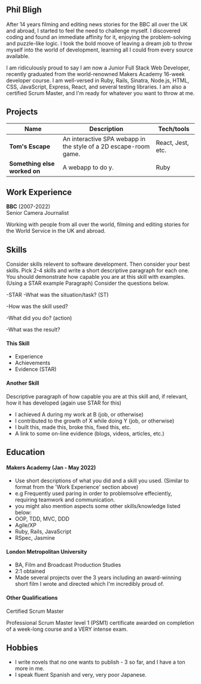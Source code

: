 ## Phil Bligh
After 14 years filming and editing news stories for the BBC all over the UK and abroad, I started to feel the need to challenge myself. I discovered coding and found an immediate affinity for it, enjoying the problem-solving and puzzle-like logic. I took the bold moove of leaving a dream job to throw myself into the world of development, learning all I could from every source available. 

I am ridiculously proud to say I am now a Junior Full Stack Web Developer, recently graduated from the world-renowned Makers Academy 16-week developer course. I am well-versed in Ruby, Rails, Sinatra, Node.js, HTML, CSS, JavaScript, Express, React, and several testing libraries. I am also a certified Scrum Master, and I'm ready for whatever you want to throw at me.   

## Projects

| Name                         | Description       | Tech/tools        |
| ---------------------------- | ----------------- | ----------------- |
| **Tom's Escape**            | An interactive SPA webapp in the style of a 2D escape-room game. | React, Jest, etc. |
| **Something else worked on** | A webapp to do y. | Ruby              |

## Work Experience

**BBC** (2007-2022)  
Senior Camera Journalist

Working with people from all over the world, filming and editing stories for the World Service in the UK and abroad. 

## Skills

Consider skills relevent to software development. Then consider your best skills. Pick 2-4 skills and write a short descriptive paragraph for each one. You should demonstrate how capable you are at this skill with examples.
(Using a STAR example Paragraph) Consider the questions below.

-STAR
-What was the situation/task? (ST)

-How was the skill used?

-What did you do? (action)

-What was the result?


#### This Skill

- Experience
- Achievements
- Evidence (STAR)

#### Another Skill

Descriptive paragraph of how capable you are at this skill and, if relevant, how it has developed (again use STAR for this)

- I achieved A during my work at B (job, or otherwise)
- I contributed to the growth of X while doing Y (job, or otherwise)
- I built this, made this, broke this, fixed this, etc.
- A link to some on-line evidence (blogs, videos, articles, etc.)

## Education

#### Makers Academy (Jan - May 2022)
- Use short descriptions of what you did and a skill you used. (Similar to format from the 'Work Experience' section above)
- e.g Frequently used paring in order to problemsolve effeciently, requiring teamwork and communication.
- you might also mention aspects some other skills/knowledge listed below: 
- OOP, TDD, MVC, DDD
- Agile/XP
- Ruby, Rails, JavaScript
- RSpec, Jasmine

#### London Metropolitan University

- BA, Film and Broadcast Production Studies
- 2:1 obtained
- Made several projects over the 3 years including an award-winning short film I wrote and directed which I'm incredibly proud of. 

#### Other Qualifications

Certified Scrum Master

Professional Scrum Master level 1 (PSM1) certificate awarded on completion of a week-long course and a VERY intense exam. 

## Hobbies

- I write novels that no one wants to publish - 3 so far, and I have a ton more in me. 
- I speak fluent Spanish and very, very poor Japanese. 